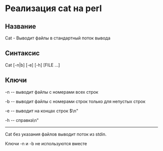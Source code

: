 # Реализация cat на perl

## Название

Cat - Выводит файлы в стандартный поток вывода

## Синтаксис

Cat [-n|b] [-e] [-h] [FILE ...]

## Ключи

-n -- выводит файлы с номерами всех строк

-b -- выводит файлы с номерами строк только для непустых строк

-e -- выводит на концах строк $\n"

-h -- справка\n"

_______________________________

Cat без указания файлов выводит поток из stdin.

Ключи -n и -b не используются вместе
